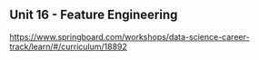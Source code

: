 
## Unit 16 - Feature Engineering

https://www.springboard.com/workshops/data-science-career-track/learn/#/curriculum/18892
